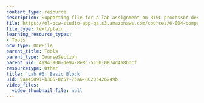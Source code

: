 ```yaml
---
content_type: resource
description: Supporting file for a lab assignment on RISC processor design.
file: https://ol-ocw-studio-app-qa.s3.amazonaws.com/courses/6-004-computation-structures-spring-2009/5ae45891b3058c5775a686203426249b_lab6basicblock.uasm
file_type: text/plain
learning_resource_types:
- Tools
ocw_type: OCWFile
parent_title: Tools
parent_type: CourseSection
parent_uid: 4a943900-de94-8e8c-5c50-0874d4a8bdcf
resourcetype: Other
title: 'Lab #6: Basic Block'
uid: 5ae45891-b305-8c57-75a6-86203426249b
video_files:
  video_thumbnail_file: null
---
```

